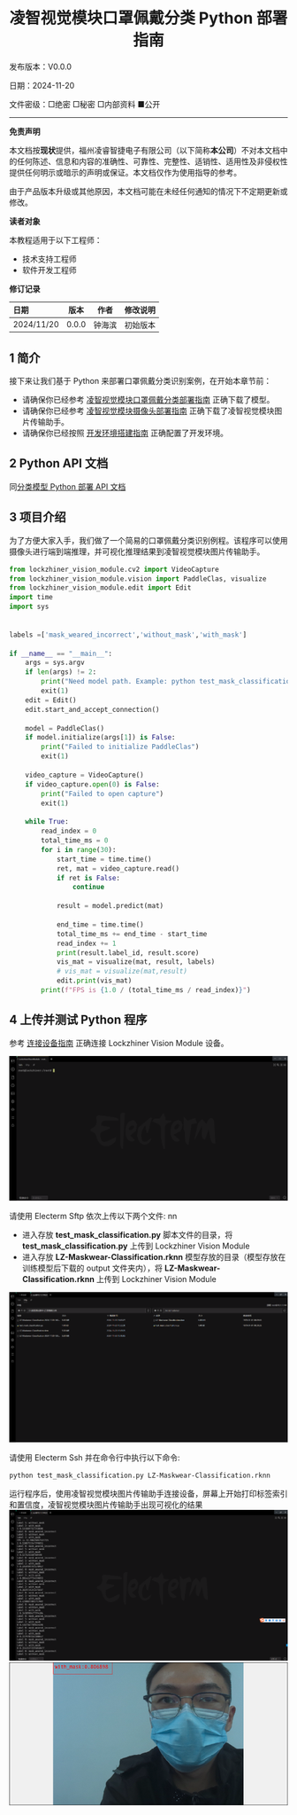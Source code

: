 <h1 align="center">凌智视觉模块口罩佩戴分类 Python 部署指南</h1>

发布版本：V0.0.0

日期：2024-11-20

文件密级：□绝密 □秘密 □内部资料 ■公开  

---

**免责声明**  

本文档按**现状**提供，福州凌睿智捷电子有限公司（以下简称**本公司**）不对本文档中的任何陈述、信息和内容的准确性、可靠性、完整性、适销性、适用性及非侵权性提供任何明示或暗示的声明或保证。本文档仅作为使用指导的参考。  

由于产品版本升级或其他原因，本文档可能在未经任何通知的情况下不定期更新或修改。  

**读者对象**  

本教程适用于以下工程师：  

- 技术支持工程师  
- 软件开发工程师  

**修订记录**  

| **日期**     | **版本** | **作者** | **修改说明** |
|:-----------| -------- | -------- | ------------ |
| 2024/11/20 | 0.0.0    | 钟海滨     | 初始版本     |

## 1 简介

接下来让我们基于 Python 来部署口罩佩戴分类识别案例，在开始本章节前：

- 请确保你已经参考 [凌智视觉模块口罩佩戴分类部署指南](../README.md) 正确下载了模型。
- 请确保你已经参考 [凌智视觉模块摄像头部署指南](../../../periphery/capture/README.md) 正确下载了凌智视觉模块图片传输助手。
- 请确保你已经按照 [开发环境搭建指南](../../../../docs/introductory_tutorial/python_development_environment.md) 正确配置了开发环境。

## 2 Python API 文档

同[分类模型 Python 部署 API 文档](../../../vision/classification/python/README.md)

## 3 项目介绍

为了方便大家入手，我们做了一个简易的口罩佩戴分类识别例程。该程序可以使用摄像头进行端到端推理，并可视化推理结果到凌智视觉模块图片传输助手。

```python
from lockzhiner_vision_module.cv2 import VideoCapture
from lockzhiner_vision_module.vision import PaddleClas, visualize
from lockzhiner_vision_module.edit import Edit
import time
import sys


labels =['mask_weared_incorrect','without_mask','with_mask']

if __name__ == "__main__":
    args = sys.argv
    if len(args) != 2:
        print("Need model path. Example: python test_mask_classification.py LZ-Maskwear-Classification.rknn")
        exit(1)
    edit = Edit()
    edit.start_and_accept_connection()

    model = PaddleClas()
    if model.initialize(args[1]) is False:
        print("Failed to initialize PaddleClas")
        exit(1)

    video_capture = VideoCapture()
    if video_capture.open(0) is False:
        print("Failed to open capture")
        exit(1)

    while True:
        read_index = 0
        total_time_ms = 0
        for i in range(30):
            start_time = time.time()
            ret, mat = video_capture.read()
            if ret is False:
                continue

            result = model.predict(mat)

            end_time = time.time()
            total_time_ms += end_time - start_time
            read_index += 1
            print(result.label_id, result.score)
            vis_mat = visualize(mat, result, labels)
            # vis_mat = visualize(mat,result)
            edit.print(vis_mat)
        print(f"FPS is {1.0 / (total_time_ms / read_index)}")

```

## 4 上传并测试 Python 程序

参考 [连接设备指南](../../../../docs/introductory_tutorial/connect_device_using_ssh.md) 正确连接 Lockzhiner Vision Module 设备。

![](../../../../docs/introductory_tutorial/images/connect_device_using_ssh/ssh_success.png)

请使用 Electerm Sftp 依次上传以下两个文件:
nn
- 进入存放 **test_mask_classification.py** 脚本文件的目录，将 **test_mask_classification.py** 上传到 Lockzhiner Vision Module
- 进入存放 **LZ-Maskwear-Classification.rknn** 模型存放的目录（模型存放在训练模型后下载的 output 文件夹内），将 **LZ-Maskwear-Classification.rknn** 上传到 Lockzhiner Vision Module

![](images/img_1.png)

请使用 Electerm Ssh 并在命令行中执行以下命令:

```bash
python test_mask_classification.py LZ-Maskwear-Classification.rknn
```

运行程序后，使用凌智视觉模块图片传输助手连接设备，屏幕上开始打印标签索引和置信度，凌智视觉模块图片传输助手出现可视化的结果
![](images/img_2.png)
![alt text](images/img.png)

<!-- ## 5 其他 -->

<!-- 如果你需要使用 C++ 来部署 PaddleClas 请参考[凌智视觉模块分类模型 C++ 部署指南](../cpp/README.md)。 -->

